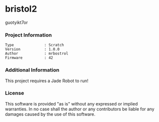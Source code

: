 bristol2
================

guotyikt7or

### Project Information
```
Type              : Scratch
Version           : 1.0.0
Author            : mrbostrol
Firmware          : 42
```

### Additional Information
This project requires a Jade Robot to run!

### License
This software is provided "as is" without any expressed or implied warranties.  In no case shall the author or any contributors be liable for any damages caused by the use of this software.

